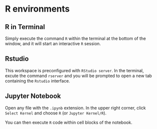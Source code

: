 # R environments

## R in Terminal

Simply execute the command `R` within the terminal at the bottom of the window, and it will start an interactive `R` session.

## Rstudio

This workspace is preconfigured with `RStudio server`. In the terminal, excute the command `rserver` and you will be prompted to open a new tab containing the `Rstudio` interface.

## Jupyter Notebook

Open any file with the `.ipynb` extension. In the upper right corner, click `Select Kernel` and choose `R` (or `Jupyter Kernel/R`).

You can then execute `R` code within cell blocks of the notebook.